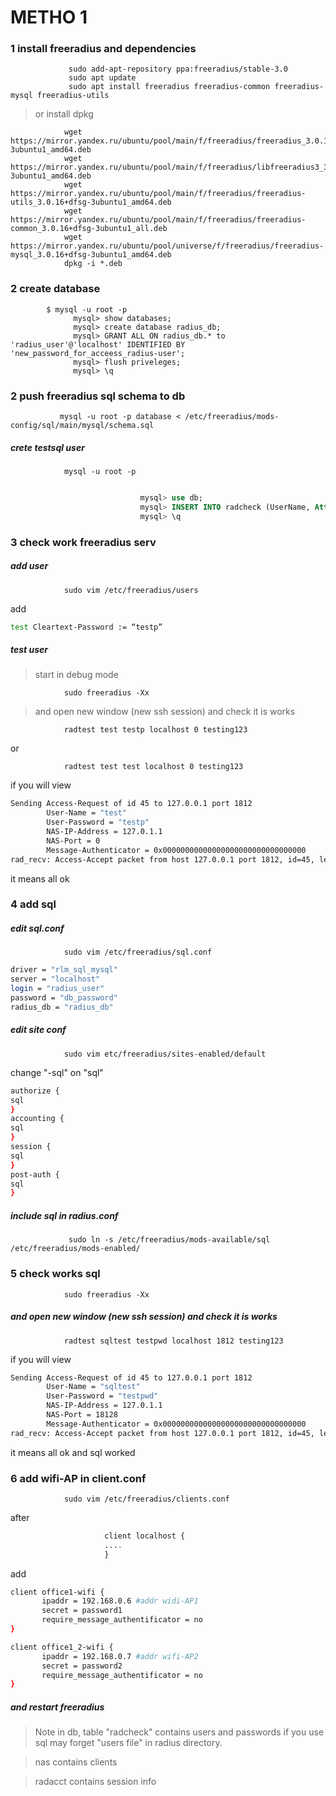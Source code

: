 

METHO 1
===


### 1 install freeradius and dependencies
```nginx
             sudo add-apt-repository ppa:freeradius/stable-3.0
             sudo apt update
             sudo apt install freeradius freeradius-common freeradius-mysql freeradius-utils           
```
> or install dpkg
```nginx
            wget https://mirror.yandex.ru/ubuntu/pool/main/f/freeradius/freeradius_3.0.16+dfsg-3ubuntu1_amd64.deb
            wget https://mirror.yandex.ru/ubuntu/pool/main/f/freeradius/libfreeradius3_3.0.16+dfsg-3ubuntu1_amd64.deb 
            wget https://mirror.yandex.ru/ubuntu/pool/main/f/freeradius/freeradius-utils_3.0.16+dfsg-3ubuntu1_amd64.deb 
            wget https://mirror.yandex.ru/ubuntu/pool/main/f/freeradius/freeradius-common_3.0.16+dfsg-3ubuntu1_all.deb
            wget https://mirror.yandex.ru/ubuntu/pool/universe/f/freeradius/freeradius-mysql_3.0.16+dfsg-3ubuntu1_amd64.deb 
            dpkg -i *.deb
```

### 2 create database
```nginx        
        $ mysql -u root -p
              mysql> show databases;
              mysql> create database radius_db;
              mysql> GRANT ALL ON radius_db.* to 'radius_user'@'localhost' IDENTIFIED BY 'new_password_for_acceess_radius-user';
              mysql> flush priveleges;
              mysql> \q
 ```            
### 2 push freeradius sql schema to db

```nginx
           mysql -u root -p database < /etc/freeradius/mods-config/sql/main/mysql/schema.sql
```
##### crete testsql user
```nginx
            mysql -u root -p
            
```
```sql
                             mysql> use db;
                             mysql> INSERT INTO radcheck (UserName, Attribute, op, Value) VALUES ('sqltest', 'Cleartext-Password', ':=' , 'testpwd');
                             mysql> \q
```


### 3 check work freeradius serv

##### add user
```nginx
            sudo vim /etc/freeradius/users
```
add
```bash
test Cleartext-Password := “testp”
```

##### test user

> start in debug mode
```nginx
            sudo freeradius -Xx
```
> and open new window (new ssh session) and check it is works
```nginx
            radtest test testp localhost 0 testing123
```
or
```nginx
            radtest test test localhost 0 testing123
```

if you will view
```bash
Sending Access-Request of id 45 to 127.0.0.1 port 1812
        User-Name = "test"
        User-Password = "testp"
        NAS-IP-Address = 127.0.1.1
        NAS-Port = 0
        Message-Authenticator = 0x00000000000000000000000000000000
rad_recv: Access-Accept packet from host 127.0.0.1 port 1812, id=45, length=20
```
it means all ok

### 4 add sql

##### edit sql.conf

```nginx
            sudo vim /etc/freeradius/sql.conf
```            
```bash
driver = "rlm_sql_mysql"
server = "localhost"
login = "radius_user"
password = "db_password"
radius_db = "radius_db"
```

##### edit site conf
```nginx
            sudo vim etc/freeradius/sites-enabled/default
```
change "-sql" on "sql"
```bash
authorize {
sql
}
accounting {
sql
}
session {
sql
}
post-auth {
sql
}
```
##### include sql in radius.conf

```nginx
             sudo ln -s /etc/freeradius/mods-available/sql /etc/freeradius/mods-enabled/
```

### 5 check works sql

```nginx
            sudo freeradius -Xx
```
##### and open new window (new ssh session) and check it is works
```nginx
            radtest sqltest testpwd localhost 1812 testing123
```
if you will view
```bash
Sending Access-Request of id 45 to 127.0.0.1 port 1812
        User-Name = "sqltest"
        User-Password = "testpwd"
        NAS-IP-Address = 127.0.1.1
        NAS-Port = 18128
        Message-Authenticator = 0x00000000000000000000000000000000
rad_recv: Access-Accept packet from host 127.0.0.1 port 1812, id=45, length=20
```
it means all ok and sql worked

### 6 add wifi-AP in client.conf
```nginx
            sudo vim /etc/freeradius/clients.conf
```
after
```php
                     client localhost {
                     ....
                     }
```
add
```bash
client office1-wifi {
       ipaddr = 192.168.0.6 #addr widi-AP1
       secret = password1
       require_message_authentificator = no
}

client office1_2-wifi {
       ipaddr = 192.168.0.7 #addr wifi-AP2
       secret = password2
       require_message_authentificator = no
}
```
##### and restart freeradius

> Note in db, table "radcheck" contains users and passwords if you use sql may forget "users file" in radius directory.

> nas contains clients

> radacct contains session info
